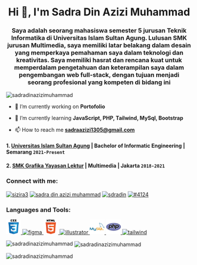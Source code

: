 <h1 align="center">Hi 👋, I'm Sadra Din Azizi Muhammad</h1>
<h3 align="center">Saya adalah seorang mahasiswa semester 5 jurusan Teknik Informatika di Universitas Islam Sultan Agung. Lulusan SMK jurusan Multimedia, saya memiliki latar belakang dalam desain yang memperkaya pemahaman saya dalam teknologi dan kreativitas. Saya memiliki hasrat dan rencana kuat untuk memperdalam pengetahuan dan keterampilan saya dalam pengembangan web full-stack, dengan tujuan menjadi seorang profesional yang kompeten di bidang ini</h3>

<p align="left"> <img src="https://komarev.com/ghpvc/?username=sadradinazizimuhammad&label=Profile%20views&color=0e75b6&style=flat" alt="sadradinazizimuhammad" /> </p>

- 🔭 I’m currently working on **Portofolio**

- 🌱 I’m currently learning **JavaScript, PHP, Tailwind, MySql, Bootstrap**

- 📫 How to reach me **sadraazizi1305@gmail.com**

#### 1. [Universitas Islam Sultan Agung](https://unissula.ac.id/) | Bachelor of Informatic Engineering | Semarang `2021-Present`

#### 2. [SMK Grafika Yayasan Lektur](https://dapo.kemdikbud.go.id/sekolah/7690FCF1106868889E94) | Multimedia | Jakarta `2018-2021`

<h3 align="left">Connect with me:</h3>
<p align="left">
<a href="https://twitter.com/sizira3" target="blank"><img align="center" src="https://raw.githubusercontent.com/rahuldkjain/github-profile-readme-generator/master/src/images/icons/Social/twitter.svg" alt="sizira3" height="30" width="40" /></a>
<a href="https://linkedin.com/in/sadra din azizi muhammad" target="blank"><img align="center" src="https://raw.githubusercontent.com/rahuldkjain/github-profile-readme-generator/master/src/images/icons/Social/linked-in-alt.svg" alt="sadra din azizi muhammad" height="30" width="40" /></a>
<a href="https://instagram.com/sdradin" target="blank"><img align="center" src="https://raw.githubusercontent.com/rahuldkjain/github-profile-readme-generator/master/src/images/icons/Social/instagram.svg" alt="sdradin" height="30" width="40" /></a>
<a href="https://discord.gg/#4124" target="blank"><img align="center" src="https://raw.githubusercontent.com/rahuldkjain/github-profile-readme-generator/master/src/images/icons/Social/discord.svg" alt="#4124" height="30" width="40" /></a>
</p>

<h3 align="left">Languages and Tools:</h3>
<p align="left"> <a href="https://www.w3schools.com/css/" target="_blank" rel="noreferrer"> <img src="https://raw.githubusercontent.com/devicons/devicon/master/icons/css3/css3-original-wordmark.svg" alt="css3" width="40" height="40"/> </a> <a href="https://www.figma.com/" target="_blank" rel="noreferrer"> <img src="https://www.vectorlogo.zone/logos/figma/figma-icon.svg" alt="figma" width="40" height="40"/> </a> <a href="https://www.w3.org/html/" target="_blank" rel="noreferrer"> <img src="https://raw.githubusercontent.com/devicons/devicon/master/icons/html5/html5-original-wordmark.svg" alt="html5" width="40" height="40"/> </a> <a href="https://www.adobe.com/in/products/illustrator.html" target="_blank" rel="noreferrer"> <img src="https://www.vectorlogo.zone/logos/adobe_illustrator/adobe_illustrator-icon.svg" alt="illustrator" width="40" height="40"/> </a> <a href="https://www.mysql.com/" target="_blank" rel="noreferrer"> <img src="https://raw.githubusercontent.com/devicons/devicon/master/icons/mysql/mysql-original-wordmark.svg" alt="mysql" width="40" height="40"/> </a> <a href="https://www.php.net" target="_blank" rel="noreferrer"> <img src="https://raw.githubusercontent.com/devicons/devicon/master/icons/php/php-original.svg" alt="php" width="40" height="40"/> </a> <a href="https://tailwindcss.com/" target="_blank" rel="noreferrer"> <img src="https://www.vectorlogo.zone/logos/tailwindcss/tailwindcss-icon.svg" alt="tailwind" width="40" height="40"/> </a> </p>

<p><img align="left" src="https://github-readme-stats.vercel.app/api/top-langs?username=sadradinazizimuhammad&show_icons=true&locale=en&layout=compact" alt="sadradinazizimuhammad" /></p>

<p>&nbsp;<img align="center" src="https://github-readme-stats.vercel.app/api?username=sadradinazizimuhammad&show_icons=true&locale=en" alt="sadradinazizimuhammad" /></p>

<p><img align="center" src="https://github-readme-streak-stats.herokuapp.com/?user=sadradinazizimuhammad&" alt="sadradinazizimuhammad" /></p>
